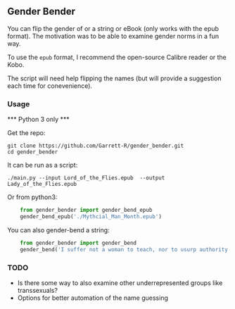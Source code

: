 ## Gender Bender

You can flip the gender of or a string or eBook (only works with the epub format).  The motivation was to be able to examine gender norms in a fun way.

To use the `epub` format, I recommend the open-source Calibre reader or the Kobo. 

The script will need help flipping the names (but will provide a suggestion each time for conevenience).

### Usage

*** Python 3 only ***

Get the repo:

    git clone https://github.com/Garrett-R/gender_bender.git
    cd gender_bender

It can be run as a script:

    ./main.py --input Lord_of_the_Flies.epub  --output Lady_of_the_Flies.epub

Or from python3:

```python
    from gender_bender import gender_bend_epub
    gender_bend_epub('./Mythcial_Man_Month.epub')
```

You can also gender-bend a string:

```python
    from gender_bender import gender_bend
    gender_bend('I suffer not a woman to teach, nor to usurp authority over the man, but to be in silence.')
```

### TODO

- Is there some way to also examine other underrepresented groups like transsexuals?
- Options for better automation of the name guessing
